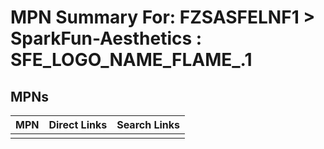 



# MPN Summary For: FZSASFELNF1 > SparkFun-Aesthetics : SFE_LOGO_NAME_FLAME_.1

## MPNs
  

|MPN|Direct Links|Search Links|
| :--- | :--- | :--- |
||||
